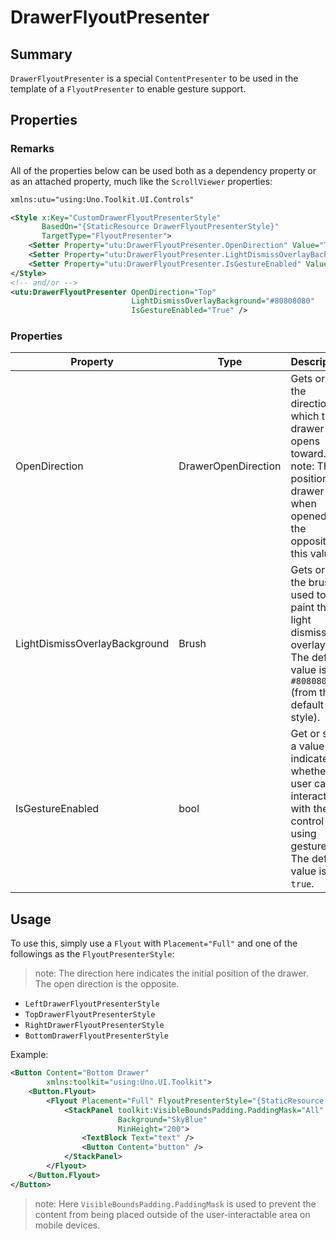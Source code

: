 # DrawerFlyoutPresenter
## Summary
`DrawerFlyoutPresenter` is a special `ContentPresenter` to be used in the template of a `FlyoutPresenter` to enable gesture support.

## Properties
### Remarks
All of the properties below can be used both as a dependency property or as an attached property, much like the `ScrollViewer` properties:
```xml
xmlns:utu="using:Uno.Toolkit.UI.Controls"

<Style x:Key="CustomDrawerFlyoutPresenterStyle"
       BasedOn="{StaticResource DrawerFlyoutPresenterStyle}"
       TargetType="FlyoutPresenter">
    <Setter Property="utu:DrawerFlyoutPresenter.OpenDirection" Value="Top" />
    <Setter Property="utu:DrawerFlyoutPresenter.LightDismissOverlayBackground" Value="#80808080" />
    <Setter Property="utu:DrawerFlyoutPresenter.IsGestureEnabled" Value="True" />
</Style>
<!-- and/or -->
<utu:DrawerFlyoutPresenter OpenDirection="Top"
                           LightDismissOverlayBackground="#80808080"
                           IsGestureEnabled="True" />
```

### Properties
Property|Type|Description
-|-|-
OpenDirection|DrawerOpenDirection|Gets or sets the direction in which the drawer opens toward.<br/>note: The position of drawer when opened is the opposite of this value.
LightDismissOverlayBackground|Brush|Gets or sets the brush used to paint the light dismiss overlay. The default value is `#80808080` (from the default style).
IsGestureEnabled|bool|Get or sets a value that indicates whether the user can interact with the control using gesture. The default value is `true`.

## Usage

To use this, simply use a `Flyout` with `Placement="Full"` and one of the followings as the `FlyoutPresenterStyle`:
> note: The direction here indicates the initial position of the drawer. The open direction is the opposite.
- `LeftDrawerFlyoutPresenterStyle`
- `TopDrawerFlyoutPresenterStyle`
- `RightDrawerFlyoutPresenterStyle`
- `BottomDrawerFlyoutPresenterStyle`

Example:
```xml
<Button Content="Bottom Drawer"
        xmlns:toolkit="using:Uno.UI.Toolkit">
    <Button.Flyout>
        <Flyout Placement="Full" FlyoutPresenterStyle="{StaticResource BottomDrawerFlyoutPresenterStyle}">
            <StackPanel toolkit:VisibleBoundsPadding.PaddingMask="All"
                        Background="SkyBlue"
                        MinHeight="200">
                <TextBlock Text="text" />
                <Button Content="button" />
            </StackPanel>
        </Flyout>
    </Button.Flyout>
</Button>
```
> note: Here `VisibleBoundsPadding.PaddingMask` is used to prevent the content from being placed outside of the user-interactable area on mobile devices.
